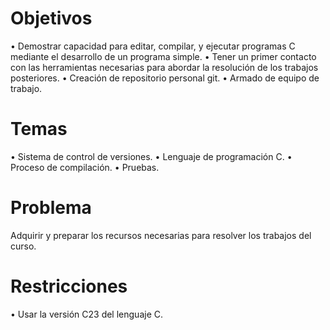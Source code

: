 # Objetivos 
 • Demostrar capacidad para editar, compilar, y ejecutar programas C mediante el desarrollo de un programa simple. 
 • Tener un primer contacto con las herramientas necesarias para abordar la resolución de los trabajos posteriores.
 • Creación de repositorio personal git. 
 • Armado de equipo de trabajo. 
 # Temas 
 • Sistema de control de versiones. 
 • Lenguaje de programación C.
 • Proceso de compilación.
 • Pruebas.
 # Problema 
 Adquirir y preparar los recursos necesarias para resolver los trabajos del curso. 
 # Restricciones 
 • Usar la versión C23 del lenguaje C.
